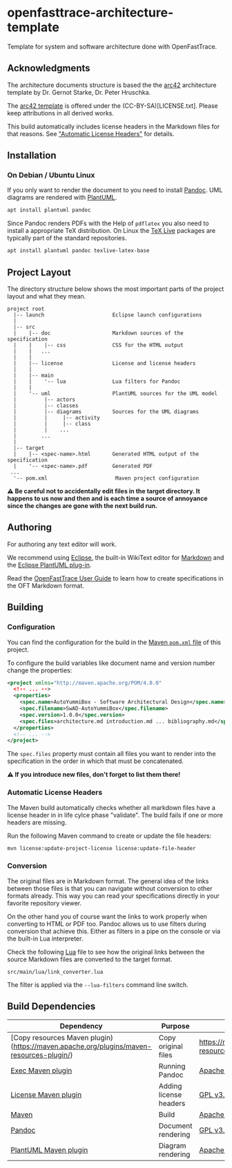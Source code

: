 # openfasttrace-architecture-template

Template for system and software architecture done with OpenFastTrace.

## Acknowledgments

The architecture documents structure is based the the [arc42](https://arc42.org) architecture template by Dr. Gernot Starke, Dr. Peter Hruschka.

The [arc42 template](https://github.com/arc42/arc42-template) is offered under the (CC-BY-SA)[LICENSE.txt]. Please keep attributions in all derived works.

This build automatically includes license headers in the Markdown files for that reasons. See ["Automatic License Headers"](#automatic-license-headers) for details.
 
## Installation

### On Debian / Ubuntu Linux

If you only want to render the document to you need to install [Pandoc](https://pandoc.org). UML diagrams are rendered with [PlantUML](https://plantuml.com).

```bash
apt install plantuml pandoc
```

Since Pandoc renders PDFs with the Help of `pdflatex` you also need to install a appropriate TeX distribution. On Linux the [TeX Live](https://tug.org/texlive/) packages are typically part of the standard repositories. 

```bash
apt install plantuml pandoc texlive-latex-base
```

## Project Layout

The directory structure below shows the most important parts of the project layout and what they mean.

```
project root
  |-- launch                      Eclipse launch configurations
  |
  |-- src
  |    |-- doc                    Markdown sources of the specification
  |    |    |-- css               CSS for the HTML output
  |    |   ...
  |    |
  |    |-- license                License and license headers
  |    |
  |    |-- main
  |    |    '-- lua               Lua filters for Pandoc
  |    |
  |    '-- uml                    PlantUML sources for the UML model
  |         |-- actors         
  |         |-- classes
  |         |-- diagrams          Sources for the UML diagrams
  |         |     |-- activity
  |         |     |-- class
  |         |    ...
  |        ...
  |
  |-- target
  |    |-- <spec-name>.html       Generated HTML output of the specification
  |    '-- <spec-name>.pdf        Generated PDF
 ...
  '-- pom.xml                      Maven project configuration
```

**&#9888; Be careful not to accidentally edit files in the target directory. It happens to us now and then and is each time a source of annoyance since the changes are gone with the next build run.** 


## Authoring

For authoring any text editor will work.

We recommend using [Eclipse](https://eclipse.org), the built-in WikiText editor for [Markdown](https://daringfireball.net/projects/markdown/) and the [Eclipse PlantUML plug-in](http://plantuml.com/eclipse).

Read the [OpenFastTrace User Guide](https://github.com/itsallcode/openfasttrace/blob/master/doc/user_guide.md) to learn how to create specifications in the OFT Markdown format.

## Building

### Configuration

You can find the configuration for the build in the [Maven `pom.xml` file](pom.xml) of this project.

To configure the build variables like document name and version number change the properties:

```xml
<project xmlns="http://maven.apache.org/POM/4.0.0"
  <!-- ... -->
  <properties>
    <spec.name>AutoYummiBox - Software Architectural Design</spec.name>
    <spec.filename>SwAD-AutoYummiBox</spec.filename>
    <spec.version>1.0.0</spec.version>
    <spec.files>architecture.md introduction.md ... bibliography.md</spec.files>
  </properties>
  <!-- ... -->
</project>
```

The `spec.files` property must contain all files you want to render into the specification in the order in which that must be concatenated. 

**&#9888; If you introduce new files, don't forget to list them there!**

### Automatic License Headers

The Maven build automatically checks whether all markdown files have a license header in in life cylce phase "validate". The build fails if one or more headers are missing.

Run the following Maven command to create or update the file headers:

```bash
mvn license:update-project-license license:update-file-header
```

### Conversion

The original files are in Markdown format. The general idea of the links between those files is that you can navigate without conversion to other formats already. This way you can read your specifications directly in your favorite repository viewer.

On the other hand you of course want the links to work properly when converting to HTML or PDF too. Pandoc allows us to use filters during conversion that achieve this. Either as filters in a pipe on the console or via the built-in Lua interpreter.

Check the following [Lua](https://www.lua.org/) file to see how the original links between the source Markdown files are converted to the target format.

    src/main/lua/link_converter.lua

The filter is applied via the `--lua-filters` command line switch.
     

## Build Dependencies

| Dependency                                                                              | Purpose                | License                                                                |
|-----------------------------------------------------------------------------------------|------------------------|------------------------------------------------------------------------|
| [Copy resources Maven plugin)(https://maven.apache.org/plugins/maven-resources-plugin/) | Copy original files    |https://maven.apache.org/plugins/maven-resources-plugin/                |
| [Exec Maven plugin](https://www.mojohaus.org/exec-maven-plugin/)                        | Running Pandoc         | [Apache License 2.0](https://www.apache.org/licenses/LICENSE-2.0.html) |
| [License Maven plugin](http://www.mojohaus.org/license-maven-plugin/)                   | Adding license headers | [GPL v3.0](http://www.gnu.org/licenses/quick-guide-gplv3.html)         |
| [Maven](https://maven.apache.org/)                                                      | Build                  | [Apache License 2.0](https://www.apache.org/licenses/LICENSE-2.0.html) |
| [Pandoc](https://pandoc.org)                                                            | Document rendering     | [GPL v3.0](http://www.gnu.org/licenses/quick-guide-gplv3.html)         |
| [PlantUML Maven plugin](https://github.com/jeluard/maven-plantuml-plugin)               | Diagram rendering      | [Apache License 2.0](https://www.apache.org/licenses/LICENSE-2.0.html) |